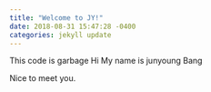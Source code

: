 ```yaml
---
title: "Welcome to JY!"
date: 2018-08-31 15:47:28 -0400
categories: jekyll update
---
```

This code is garbage Hi My name is junyoung Bang

Nice to meet you.
